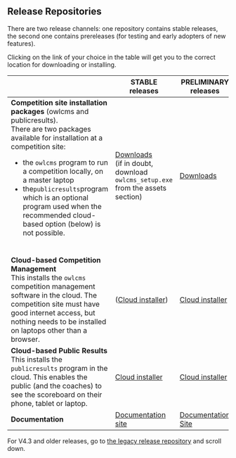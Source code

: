 ## Release Repositories

There are two release channels: one repository contains stable releases, the second one contains prereleases (for testing and early adopters of new features).

Clicking on the link of your choice in the table will get you to the correct location for downloading or installing.

|                                                              | STABLE releases                                              | PRELIMINARY releases                                         |
| :----------------------------------------------------------- | ------------------------------------------------------------ | ------------------------------------------------------------ |
| **Competition site installation packages** (owlcms and publicresults).<br />There are two packages available for installation at a competition site:<br /><ul><li>the `owlcms` program to run a competition locally, on a master laptop</li><li>the`publicresults`program which is an optional program used when the recommended cloud-based option (below) is not possible.</li></ul><br /> | [Downloads](https://github.com/owlcms/owlcms4/releases/latest)<br />(if in doubt, download `owlcms_setup.exe` from the assets section) | [Downloads](https://github.com/jflamy-dev/owlcms4-prerelease/releases/latest) |
| **Cloud-based Competition Management**<br />This installs the `owlcms` competition management software in the cloud. The competition site must have good internet access, but nothing needs to be installed on laptops other than a browser. | ([Cloud installer](https://github.com/owlcms/owlcms4-heroku/blob/master/README.md)) | [Cloud installer](https://github.com/jflamy-dev/owlcms4-heroku-prerelease/blob/master/README.md) |
| **Cloud-based Public Results**<br />This installs the `publicresults` program in the cloud.  This enables the public (and the coaches) to see the scoreboard on their phone, tablet or laptop. | [Cloud installer](https://github.com/owlcms/publicresults-heroku/blob/master/README.md) | [Cloud installer](https://github.com/jflamy-dev/publicresults-heroku-prerelease/blob/master/README.md) |
| **Documentation**                                            | [Documentation site](https://owlcms.github.io/owlcms4/#/index) | [Documentation Site](https://jflamy-dev.github.io/owlcms4-prerelease/#/index) |

For V4.3 and older releases, go to [the legacy release repository](https://github.com/jflamy/owlcms4/releases) and scroll down.